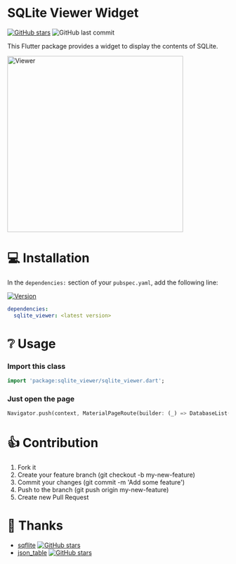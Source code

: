 # SQLite Viewer Widget

[![GitHub stars](https://img.shields.io/github/stars/kofj/flutter-sqlite-viewer2.svg?style=social)](https://github.com/kofj/flutter-sqlite-viewer2)
![GitHub last commit](https://img.shields.io/github/last-commit/kofj/flutter-sqlite-viewer2.svg)


This Flutter package provides a widget to display the contents of SQLite.

<img src="./src/s1.gif" height="400" alt="Viewer">

# 💻 Installation
In the `dependencies:` section of your `pubspec.yaml`, add the following line:

[![Version](https://img.shields.io/pub/v/sqlite_viewer2.svg)](https://pub.dartlang.org/packages/sqlite_viewer2)

```yaml
dependencies:
  sqlite_viewer: <latest version>
```

# ❔ Usage

### Import this class

```dart
import 'package:sqlite_viewer/sqlite_viewer.dart';
```

### Just open the page
```dart
Navigator.push(context, MaterialPageRoute(builder: (_) => DatabaseList()))
```

# 👍 Contribution
1. Fork it
2. Create your feature branch (git checkout -b my-new-feature)
3. Commit your changes (git commit -m 'Add some feature')
4. Push to the branch (git push origin my-new-feature)
5. Create new Pull Request

# 🧡 Thanks
- [sqflite](https://pub.dartlang.org/packages/sqflite)  [![GitHub stars](https://img.shields.io/github/stars/tekartik/sqflite.svg?style=social)](https://github.com/tekartik/sqflite)
- [json_table](https://pub.dartlang.org/packages/json_table)  [![GitHub stars](https://img.shields.io/github/stars/apgapg/json_table.svg?style=social)](https://github.com/apgapg/json_table)